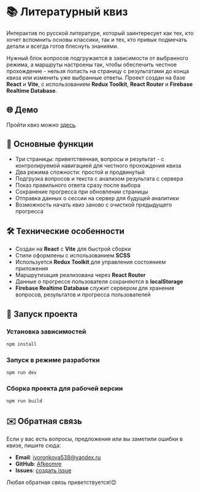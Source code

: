 # 📚 Литературный квиз

Интерактив по русской литературе, который заинтересует как тех, кто хочет вспомнить основы классики, так и тех, кто привык подмечать детали и всегда готов блеснуть знаниями. 

Нужный блок вопросов подгружается в зависимости от выбранного режима, а маршруты настроены так, чтобы обеспечить честное прохождение - нельзя попасть на страницу с результатами до конца квиза или изменить уже выбранные ответы. Проект создан на базе **React** и **Vite**, с использованием **Redux Toolkit**, **React Router** и **Firebase Realtime Database**. 

## 🌐 Демо

Пройти квиз можно [здесь](https://literature-quiz-alpha.vercel.app/).

## 📌 Основные функции

- Три страницы: приветственная, вопросы и результат - с контролируемой навигацией для честного прохождения квиза
- Два режима сложности: простой и продвинутый
- Подгрузка вопросов и текста с анализом результата с сервера
- Показ правильного ответа сразу после выбора
- Сохранение прогресса при обновлении страницы
- Отправка данных о сессии на сервер для будущей аналитики
- Возможность начать квиз заново с очисткой предыдущего прогресса

## 🛠️ Технические особенности

- Создан на **React** с **Vite** для быстрой сборки
- Стили оформлены с использованием **SCSS**
- Используется **Redux Toolkit** для управления состоянием приложения
- Маршрутизация реализована через **React Router**
- Данные о прогрессе пользователя сохраняются в **localStorage**
- **Firebase Realtime Database** служит сервером для хранения вопросов, результатов и прогресса пользователей

## 🚀 Запуск проекта

### Установка зависимостей
```sh
npm install
```

### Запуск в режиме разработки
```sh
npm run dev
```

### Сборка проекта для рабочей версии
```sh
npm run build
```

## ✉️ Oбратная связь

Если у вас есть вопросы, предложения или вы заметили ошибки в квизе, пишите сюда:  

- **Email**: [ivoronkova538@yandex.ru](mailto:ivoronkova538@yandex.ru)  
- **GitHub**: [Afkeomre](https://github.com/Afkeomre)  
- **Issues**: [создать issue](https://github.com/Afkeomre/literature-quiz/issues)  

Любая обратная связь приветствуется!😊

